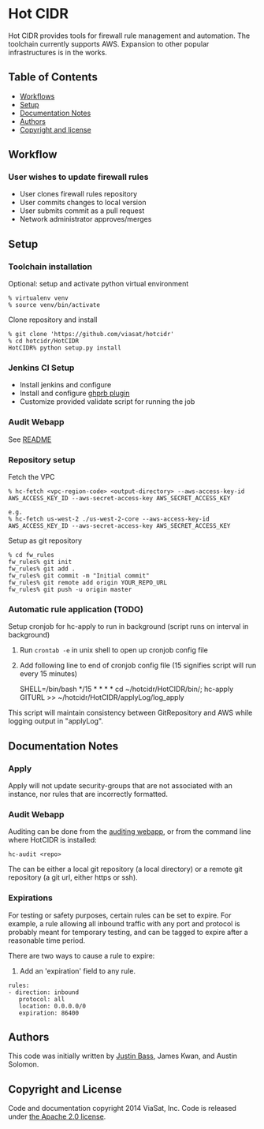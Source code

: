 Hot CIDR
========

Hot CIDR provides tools for firewall rule management and automation. The
toolchain currently supports AWS. Expansion to other popular infrastructures
is in the works.

Table of Contents
-----------------

 - [Workflows](#workflow)
 - [Setup](#setup)
 - [Documentation Notes](#documentation-notes)
 - [Authors](#authors)
 - [Copyright and license](#copyright-and-license)

Workflow
--------
### User wishes to update firewall rules
 - User clones firewall rules repository
 - User commits changes to local version
 - User submits commit as a pull request
 - Network administrator approves/merges

Setup
-----
### Toolchain installation
Optional: setup and activate python virtual environment

```
% virtualenv venv
% source venv/bin/activate
```

Clone repository and install

```
% git clone 'https://github.com/viasat/hotcidr'
% cd hotcidr/HotCIDR
HotCIDR% python setup.py install
```


### Jenkins CI Setup
- Install jenkins and configure
- Install and configure [ghprb plugin](https://git.viasat.com/jkwan/ghprb-fork#installation)
- Customize provided validate script for running the job


### Audit Webapp
See [README](audit-webapp/README.md)


### Repository setup
Fetch the VPC

```
% hc-fetch <vpc-region-code> <output-directory> --aws-access-key-id AWS_ACCESS_KEY_ID --aws-secret-access-key AWS_SECRET_ACCESS_KEY

e.g.
% hc-fetch us-west-2 ./us-west-2-core --aws-access-key-id AWS_ACCESS_KEY_ID --aws-secret-access-key AWS_SECRET_ACCESS_KEY

```

Setup as git repository

```
% cd fw_rules
fw_rules% git init
fw_rules% git add .
fw_rules% git commit -m "Initial commit"
fw_rules% git remote add origin YOUR_REPO_URL
fw_rules% git push -u origin master
```


### Automatic rule application (TODO)
Setup cronjob for hc-apply to run in background (script runs on interval in background)

1. Run `crontab -e` in unix shell to open up cronjob config file
   
2. Add following line to end of cronjob config file (15 signifies script will run every 15 minutes)
   
    SHELL=/bin/bash
    */15 * * * * cd ~/hotcidr/HotCIDR/bin/; hc-apply GITURL >> ~/hotcidr/HotCIDR/applyLog/log\_apply

This script will maintain consistency between GitRepository and AWS while logging output in "applyLog".

Documentation Notes
-------
### Apply
Apply will not update security-groups that are not associated with an instance, nor rules that are incorrectly formatted.

### Audit Webapp
Auditing can be done from the [auditing webapp](audit-webapp/README.md), or from the command line where HotCIDR is installed:

    hc-audit <repo>

The <repo> can be either a local git repository (a local directory) or a remote git repository (a git url, either https or ssh).

### Expirations

For testing or safety purposes, certain rules can be set to expire. For example, a rule allowing all inbound traffic with any port and protocol is probably meant for temporary testing, and can be tagged to expire after a reasonable time period.

There are two ways to cause a rule to expire:

1.  Add an 'expiration' field to any rule.

```
rules:
- direction: inbound
   protocol: all
   location: 0.0.0.0/0
   expiration: 86400
```

Authors
-------
This code was initially written by [Justin Bass](http://www.justinalanbass.com), James Kwan, and Austin Solomon.


Copyright and License
---------------------
Code and documentation copyright 2014 ViaSat, Inc. Code is released under [the Apache 2.0 license](LICENSE).

